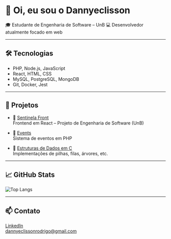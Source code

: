 # 👋 Oi, eu sou o Dannyeclisson

🎓 Estudante de Engenharia de Software – UnB
💻 Desenvolvedor atualmente focado em web

---

## 🛠️ Tecnologias

- PHP, Node.js, JavaScript
- React, HTML, CSS
- MySQL, PostgreSQL, MongoDB
- Git, Docker, Jest

---

## 📌 Projetos

- 🔹 [Sentinela Front](https://github.com/fga-eps-mds/2024.2-SENTINELA-FRONT)  
  Frontend em React – Projeto de Engenharia de Software (UnB)

- 🔹 [Events](https://github.com/Dannyeclisson/events)  
  Sistema de eventos em PHP

- 🔹 [Estruturas de Dados em C](https://github.com/Dannyeclisson/C_e_Estrutura_de_Dados)  
  Implementações de pilhas, filas, árvores, etc.

---

## 📈 GitHub Stats

![Top Langs](https://github-readme-stats.vercel.app/api/top-langs/?username=Dannyeclisson&theme=dracula&layout=compact)

---

## 📫 Contato

[LinkedIn](https://www.linkedin.com/in/dannyeclisson-rodrigo-828893283/)  
dannyeclissonrodrigo@gmail.com
